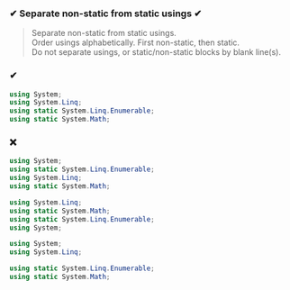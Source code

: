 ### ✔ Separate non-static from static usings ✔

> Separate non-static from static usings.  
> Order usings alphabetically. First non-static, then static.  
> Do not separate usings, or static/non-static blocks by blank line(s).

### ✔
``` csharp
using System;
using System.Linq;
using static System.Linq.Enumerable;
using static System.Math;
```

### ❌ 
``` csharp
using System;
using static System.Linq.Enumerable;
using System.Linq;
using static System.Math;
```
``` csharp
using System.Linq;
using static System.Math;
using static System.Linq.Enumerable;
using System;
```
``` csharp
using System;
using System.Linq;

using static System.Linq.Enumerable;
using static System.Math;
```
